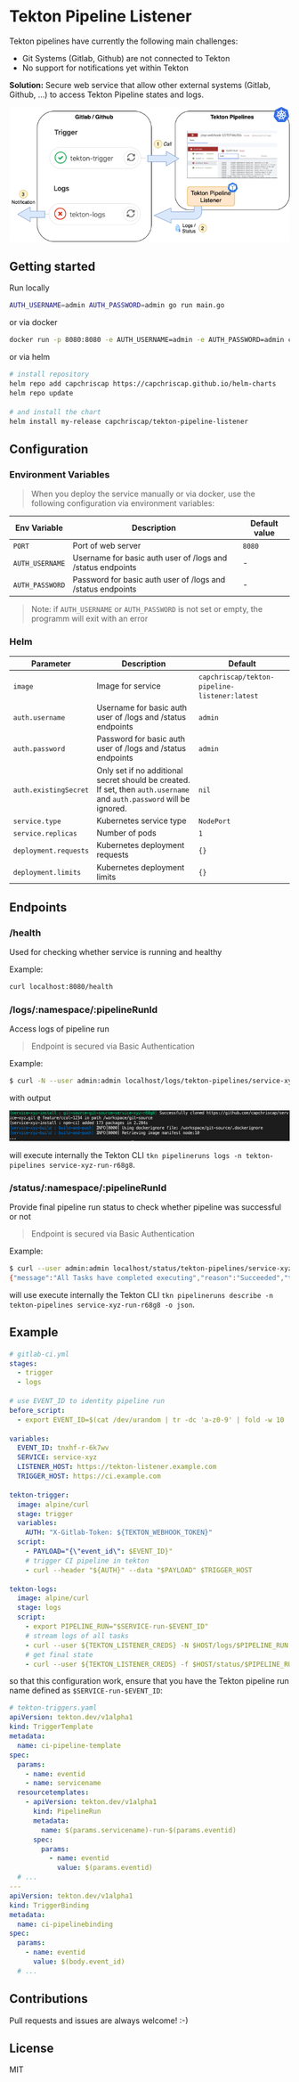 # Tekton Pipeline Listener

Tekton pipelines have currently the following main challenges:

- Git Systems (Gitlab, Github) are not connected to Tekton
- No support for notifications yet within Tekton

**Solution:** Secure web service that allow other external systems (Gitlab, Github, ...) to access Tekton Pipeline states and logs.

![Gitlab Tekton Pipeline](https://raw.githubusercontent.com/CapChrisCap/tekton-pipeline-listener/master/docs/tekton-pipeline-listener-architecture.png)

## Getting started

Run locally

```bash
AUTH_USERNAME=admin AUTH_PASSWORD=admin go run main.go
```

or via docker

```bash
docker run -p 8080:8080 -e AUTH_USERNAME=admin -e AUTH_PASSWORD=admin capchriscap/tekton-pipeline-listener
```

or via helm

```bash
# install repository
helm repo add capchriscap https://capchriscap.github.io/helm-charts
helm repo update

# and install the chart
helm install my-release capchriscap/tekton-pipeline-listener
```

## Configuration

### Environment Variables

> When you deploy the service manually or via docker, use the following configuration via environment variables:

| Env Variable    | Description                                                 | Default value      |
| --------------- | ----------------------------------------------------------- | ------------------ |
| `PORT`          | Port of web server                                          | `8080`             |
| `AUTH_USERNAME` | Username for basic auth user of /logs and /status endpoints | -                  |
| `AUTH_PASSWORD` | Password for basic auth user of /logs and /status endpoints | -                  |

> Note: if `AUTH_USERNAME` or `AUTH_PASSWORD` is not set or empty, the programm will exit with an error

### Helm

| Parameter              | Description                                                                                                           | Default                                       |
| ---------------------- | --------------------------------------------------------------------------------------------------------------------- | --------------------------------------------- |
| `image`                | Image for service                                                                                                     | `capchriscap/tekton-pipeline-listener:latest` |
| `auth.username`        | Username for basic auth user of /logs and /status endpoints                                                           | `admin`                                       |
| `auth.password`        | Password for basic auth user of /logs and /status endpoints                                                           | `admin`                                       |
| `auth.existingSecret` | Only set if no additional secret should be created. If set, then `auth.username` and `auth.password` will be ignored. | `nil`                                         |
| `service.type`         | Kubernetes service type                                                                                               | `NodePort`                                    |
| `service.replicas`     | Number of pods                                                                                                        | `1`                                           |
| `deployment.requests`  | Kubernetes deployment requests                                                                                        | `{}`                                          |
| `deployment.limits`    | Kubernetes deployment limits                                                                                          | `{}`                                          |

## Endpoints

### /health

Used for checking whether service is running and healthy

Example:

```bash
curl localhost:8080/health
```

### /logs/:namespace/:pipelineRunId

Access logs of pipeline run

> Endpoint is secured via Basic Authentication

Example:

```bash
$ curl -N --user admin:admin localhost/logs/tekton-pipelines/service-xyz-run-r68g8
```

with output

![Tekton Logs](https://raw.githubusercontent.com/CapChrisCap/tekton-pipeline-listener/master/docs/api-logs-output.png)

will execute internally the Tekton CLI `tkn pipelineruns logs -n tekton-pipelines service-xyz-run-r68g8`.

### /status/:namespace/:pipelineRunId

Provide final pipeline run status to check whether pipeline was successful or not

> Endpoint is secured via Basic Authentication

Example:

```bash
$ curl --user admin:admin localhost/status/tekton-pipelines/service-xyz-run-r68g8
{"message":"All Tasks have completed executing","reason":"Succeeded","type":"Succeeded","status":"True"}
```

will use execute internally the Tekton CLI `tkn pipelineruns describe -n tekton-pipelines service-xyz-run-r68g8 -o json`.

## Example

```yaml
# gitlab-ci.yml
stages:
  - trigger
  - logs

# use EVENT_ID to identity pipeline run
before_script:
  - export EVENT_ID=$(cat /dev/urandom | tr -dc 'a-z0-9' | fold -w 10 | head -n 1)

variables:
  EVENT_ID: tnxhf-r-6k7wv
  SERVICE: service-xyz
  LISTENER_HOST: https://tekton-listener.example.com
  TRIGGER_HOST: https://ci.example.com

tekton-trigger:
  image: alpine/curl
  stage: trigger
  variables:
    AUTH: "X-Gitlab-Token: ${TEKTON_WEBHOOK_TOKEN}"
  script:
    - PAYLOAD="{\"event_id\": $EVENT_ID}"
    # trigger CI pipeline in tekton
    - curl --header "${AUTH}" --data "$PAYLOAD" $TRIGGER_HOST

tekton-logs:
  image: alpine/curl
  stage: logs
  script:
    - export PIPELINE_RUN="$SERVICE-run-$EVENT_ID"
    # stream logs of all tasks
    - curl --user ${TEKTON_LISTENER_CREDS} -N $HOST/logs/$PIPELINE_RUN
    # get final state
    - curl --user ${TEKTON_LISTENER_CREDS} -f $HOST/status/$PIPELINE_RUN
```

so that this configuration work, ensure that you have the Tekton pipeline run name defined as `$SERVICE-run-$EVENT_ID`:

```yaml
# tekton-triggers.yaml
apiVersion: tekton.dev/v1alpha1
kind: TriggerTemplate
metadata:
  name: ci-pipeline-template
spec:
  params:
    - name: eventid
    - name: servicename
  resourcetemplates:
    - apiVersion: tekton.dev/v1alpha1
      kind: PipelineRun
      metadata:
        name: $(params.servicename)-run-$(params.eventid)
      spec:
        params:
          - name: eventid
            value: $(params.eventid)
  # ...
---
apiVersion: tekton.dev/v1alpha1
kind: TriggerBinding
metadata:
  name: ci-pipelinebinding
spec:
  params:
    - name: eventid
      value: $(body.event_id)
  # ...
```

## Contributions

Pull requests and issues are always welcome! :-)

## License

MIT
